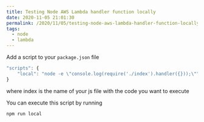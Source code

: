 ```yaml
---
title: Testing Node AWS Lambda handler function locally
date: 2020-11-05 21:01:30
permalink: /2020/11/05/testing-node-aws-lambda-handler-function-locally
tags:
  - node
  - lambda
---
```


Add a script to your `package.json` file

```javascript
"scripts": {
    "local": "node -e \"console.log(require('./index').handler({}));\""
}
```

where index is the name of your js file with the code you want to execute

You can execute this script by running

```javascript
npm run local
```
